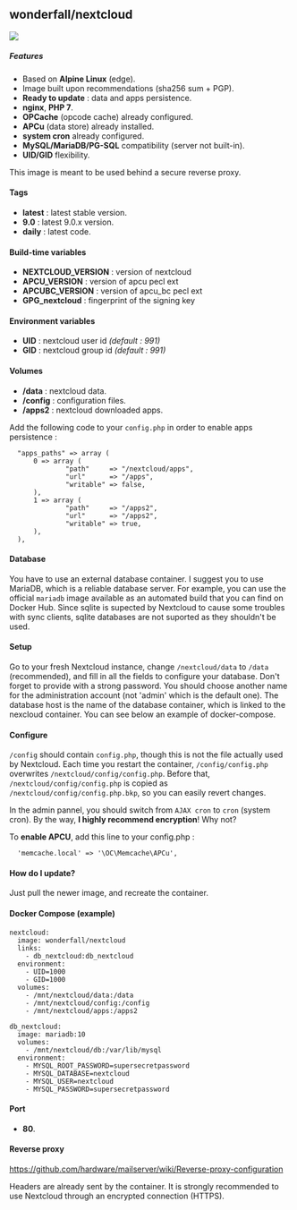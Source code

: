 ## wonderfall/nextcloud

![](https://pix.schrodinger.io/lwq5gNX5/mSPk3B7c.png)

##### Features
- Based on **Alpine Linux** (edge).
- Image built upon recommendations (sha256 sum + PGP).
- **Ready to update** : data and apps persistence.
- **nginx**, **PHP 7**.
- **OPCache** (opcode cache) already configured.
- **APCu** (data store) already installed.
- **system cron** already configured.
- **MySQL/MariaDB/PG-SQL** compatibility (server not built-in).
- **UID/GID** flexibility.

This image is meant to be used behind a secure reverse proxy.

#### Tags
- **latest** : latest stable version.
- **9.0** : latest 9.0.x version.
- **daily** : latest code.

#### Build-time variables
- **NEXTCLOUD_VERSION** : version of nextcloud
- **APCU_VERSION** : version of apcu pecl ext
- **APCUBC_VERSION** : version of apcu_bc pecl ext
- **GPG_nextcloud** : fingerprint of the signing key

#### Environment variables
- **UID** : nextcloud user id *(default : 991)*
- **GID** : nextcloud group id *(default : 991)*

#### Volumes
- **/data** : nextcloud data.
- **/config** : configuration files.
- **/apps2** : nextcloud downloaded apps.

Add the following code to your `config.php` in order to enable apps persistence :

```
  "apps_paths" => array (
      0 => array (
              "path"     => "/nextcloud/apps",
              "url"      => "/apps",
              "writable" => false,
      ),
      1 => array (
              "path"     => "/apps2",
              "url"      => "/apps2",
              "writable" => true,
      ),
  ),
```

#### Database
You have to use an external database container. I suggest you to use MariaDB, which is a reliable database server. For example, you can use the official `mariadb` image available as an automated build that you can find on Docker Hub. Since sqlite is supected by Nextcloud to cause some troubles with sync clients, sqlite databases are not suported as they shouldn't be used. 

#### Setup
Go to your fresh Nextcloud instance, change `/nextcloud/data` to `/data` (recommended), and fill in all the fields to configure your database. Don't forget to provide with a strong password. You should choose another name for the administration account (not 'admin' which is the default one). The database host is the name of the database container, which is linked to the nexcloud container. You can see below an example of docker-compose.

#### Configure
`/config` should contain `config.php`, though this is not the file actually used by Nextcloud. Each time you restart the container, `/config/config.php` overwrites `/nextcloud/config/config.php`. Before that, `/nextcloud/config/config.php` is copied as `/nextcloud/config/config.php.bkp`, so you can easily revert changes.

In the admin pannel, you should switch from `AJAX cron` to `cron` (system cron). By the way, **I highly recommend encryption**! Why not?

To **enable APCU**, add this line to your config.php :

```
  'memcache.local' => '\OC\Memcache\APCu',
```

#### How do I update?
Just pull the newer image, and recreate the container.

#### Docker Compose (example)
```
nextcloud:
  image: wonderfall/nextcloud
  links:
    - db_nextcloud:db_nextcloud
  environment:
    - UID=1000
    - GID=1000
  volumes:
    - /mnt/nextcloud/data:/data
    - /mnt/nextcloud/config:/config
    - /mnt/nextcloud/apps:/apps2

db_nextcloud:
  image: mariadb:10
  volumes:
    - /mnt/nextcloud/db:/var/lib/mysql
  environment:
    - MYSQL_ROOT_PASSWORD=supersecretpassword
    - MYSQL_DATABASE=nextcloud
    - MYSQL_USER=nextcloud
    - MYSQL_PASSWORD=supersecretpassword
```

#### Port
- **80**.

#### Reverse proxy
https://github.com/hardware/mailserver/wiki/Reverse-proxy-configuration

Headers are already sent by the container. It is strongly recommended to use Nextcloud through an encrypted connection (HTTPS).
